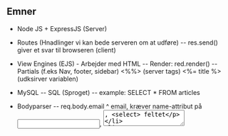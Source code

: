 ## Emner

- Node JS + ExpressJS (Server)
- Routes (Hnadlinger vi kan bede serveren om at udføre)
	-- res.send() giver et svar til browseren (client)

- View Engines (EJS) - Arbejder med HTML
	-- Render: red.render()
	-- Partials (f.eks Nav, footer, sidebar)
	<%%>  (server tags)
	<%= title %>   (udksirver variablen)

- MySQL
	-- SQL (Sproget)
	-- example: SELECT * FROM articles

- Bodyparser
	-- req.body.email
	^ email, kræver name-attribut på <input>, <textarea>, <select> feltet

- app.get("/articles/:category_id")
- req.params.category_id
- res.render ("fil",{
	title: "Whatever",
	pris: 100
}) 
- view.fisk.ejs

når vi er i gang med at udskrive f.eks artikler fra en database så er det kolonne-nave i databasen der bestemmer, hvad der skal stå efter "article." (efter punktummet)


})


<%= article.article_id%>